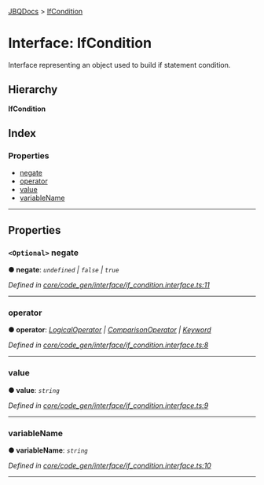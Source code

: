 [JBQDocs](../README.md) > [IfCondition](../interfaces/ifcondition.md)

# Interface: IfCondition

Interface representing an object used to build if statement condition.

## Hierarchy

**IfCondition**

## Index

### Properties

* [negate](ifcondition.md#negate)
* [operator](ifcondition.md#operator)
* [value](ifcondition.md#value)
* [variableName](ifcondition.md#variablename)

---

## Properties

<a id="negate"></a>

### `<Optional>` negate

**● negate**: *`undefined` \| `false` \| `true`*

*Defined in [core/code_gen/interface/if_condition.interface.ts:11](https://github.com/krnik/vjs-validator/blob/6195eeb/src/core/code_gen/interface/if_condition.interface.ts#L11)*

___
<a id="operator"></a>

###  operator

**● operator**: *[LogicalOperator](../enums/logicaloperator.md) \| [ComparisonOperator](../enums/comparisonoperator.md) \| [Keyword](../enums/keyword.md)*

*Defined in [core/code_gen/interface/if_condition.interface.ts:8](https://github.com/krnik/vjs-validator/blob/6195eeb/src/core/code_gen/interface/if_condition.interface.ts#L8)*

___
<a id="value"></a>

###  value

**● value**: *`string`*

*Defined in [core/code_gen/interface/if_condition.interface.ts:9](https://github.com/krnik/vjs-validator/blob/6195eeb/src/core/code_gen/interface/if_condition.interface.ts#L9)*

___
<a id="variablename"></a>

###  variableName

**● variableName**: *`string`*

*Defined in [core/code_gen/interface/if_condition.interface.ts:10](https://github.com/krnik/vjs-validator/blob/6195eeb/src/core/code_gen/interface/if_condition.interface.ts#L10)*

___

